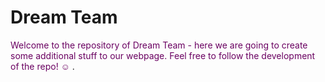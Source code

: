 # Dream Team
<span style="color:#6A0161 "> Welcome to the repository of Dream Team - here we are going to create some additional stuff to our webpage.
Feel free to follow the development of the repo! 	:relaxed: </span>. 



